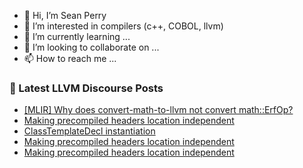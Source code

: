 - 👋 Hi, I’m Sean Perry
- 👀 I’m interested in compilers (c++, COBOL, llvm)
- 🌱 I’m currently learning ...
- 💞️ I’m looking to collaborate on ...
- 📫 How to reach me ...

<!---
s66perry/s66perry is a ✨ special ✨ repository because its `README.md` (this file) appears on your GitHub profile.
You can click the Preview link to take a look at your changes.
--->
### 📕 Latest LLVM Discourse Posts

<!-- DISCOURSE-LLVM:START -->
- [[MLIR] Why does convert-math-to-llvm not convert math::ErfOp?](https://discourse.llvm.org/t/mlir-why-does-convert-math-to-llvm-not-convert-math-erfop/78652#post_1)
- [Making precompiled headers location independent](https://discourse.llvm.org/t/making-precompiled-headers-location-independent/78648#post_5)
- [ClassTemplateDecl instantiation](https://discourse.llvm.org/t/classtemplatedecl-instantiation/78479#post_10)
- [Making precompiled headers location independent](https://discourse.llvm.org/t/making-precompiled-headers-location-independent/78648#post_4)
- [Making precompiled headers location independent](https://discourse.llvm.org/t/making-precompiled-headers-location-independent/78648#post_3)
<!-- DISCOURSE-LLVM:END -->
